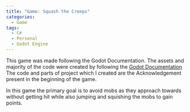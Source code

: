 ```yaml
---
title: "Game: Squash the Creeps"
categories:
  - Game
tags:
  - C#
  - Personal
  - Godot Engine
---
```


This game was made following the Godot Documentation. The assets and majority of the code were created by following the [Godot Documentation][tutorial] The code and parts of project which I created are the Acknowledgement present in the beginning of the game. 

In this game the primary goal is to avoid mobs as they approach towards without getting hit while also jumping and squishing the mobs to gain points.

[tutorial]: https://docs.godotengine.org/en/stable/getting_started/first_3d_game/index.html